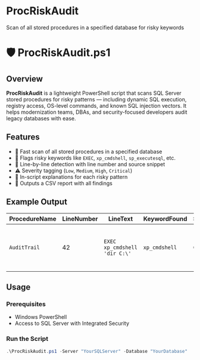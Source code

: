 # ProcRiskAudit
Scan of all stored procedures in a specified database for risky keywords
# 🛡️ ProcRiskAudit.ps1

## Overview
**ProcRiskAudit** is a lightweight PowerShell script that scans SQL Server stored procedures for risky patterns — including dynamic SQL execution, registry access, OS-level commands, and known SQL injection vectors. It helps modernization teams, DBAs, and security-focused developers audit legacy databases with ease.

## Features
- 🚀 Fast scan of all stored procedures in a specified database
- 🧠 Flags risky keywords like `EXEC`, `xp_cmdshell`, `sp_executesql`, etc.
- 🧪 Line-by-line detection with line number and source snippet
- ⚠️ Severity tagging (`Low`, `Medium`, `High`, `Critical`)
- 📖 In-script explanations for each risky pattern
- 📄 Outputs a CSV report with all findings

## Example Output

| ProcedureName | LineNumber | LineText                          | KeywordFound | Severity | RiskReason |
|---------------|------------|-----------------------------------|--------------|----------|------------|
| `AuditTrail`  | 42         | `EXEC xp_cmdshell 'dir C:\'`     | `xp_cmdshell`| Critical | Executes OS-level commands; high privilege abuse risk |

## Usage

### Prerequisites
- Windows PowerShell
- Access to SQL Server with Integrated Security

### Run the Script

```powershell
.\ProcRiskAudit.ps1 -Server "YourSQLServer" -Database "YourDatabase"

